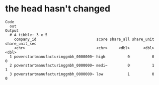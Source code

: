 # the head hasn't changed

    Code
      out
    Output
      # A tibble: 3 x 5
        company_id                           score share_all share_unit share_unit_sec
        <chr>                                <chr>     <dbl>      <dbl>          <dbl>
      1 powerstartmanufacturinggmbh_0000000~ high          0          0              0
      2 powerstartmanufacturinggmbh_0000000~ medi~         0          1              1
      3 powerstartmanufacturinggmbh_0000000~ low           1          0              0

